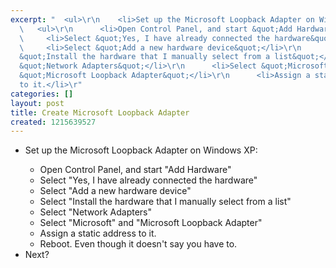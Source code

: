 ```yaml
---
excerpt: "  <ul>\r\n    <li>Set up the Microsoft Loopback Adapter on Windows XP:</li>\r\n
  \   <ul>\r\n      <li>Open Control Panel, and start &quot;Add Hardware&quot;</li>\r\n
  \     <li>Select &quot;Yes, I have already connected the hardware&quot;</li>\r\n
  \     <li>Select &quot;Add a new hardware device&quot;</li>\r\n      <li>Select
  &quot;Install the hardware that I manually select from a list&quot;</li>\r\n      <li>Select
  &quot;Network Adapters&quot;</li>\r\n      <li>Select &quot;Microsoft&quot; and
  &quot;Microsoft Loopback Adapter&quot;</li>\r\n      <li>Assign a static address
  to it.</li>\r"
categories: []
layout: post
title: Create Microsoft Loopback Adapter
created: 1215639527
---
```

  <ul>
    <li>Set up the Microsoft Loopback Adapter on Windows XP:</li>
    <ul>
      <li>Open Control Panel, and start &quot;Add Hardware&quot;</li>
      <li>Select &quot;Yes, I have already connected the hardware&quot;</li>
      <li>Select &quot;Add a new hardware device&quot;</li>
      <li>Select &quot;Install the hardware that I manually select from a list&quot;</li>
      <li>Select &quot;Network Adapters&quot;</li>
      <li>Select &quot;Microsoft&quot; and &quot;Microsoft Loopback Adapter&quot;</li>
      <li>Assign a static address to it.</li>
      <li>Reboot.  Even though it doesn't say you have to.</li>
    </ul>
    <li>Next?</li>
  </ul>
